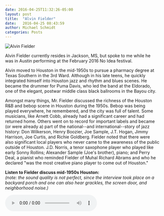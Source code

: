 ```yaml
---
date: 2016-04-25T11:32:26-05:00
layout: post
title:  "Alvin Fielder"
date:   2016-04-25 08:43:59
author: Michael Schmidt
categories: Posts
---
```


![Alvin Fielder](https://downtownmusic.net/images/5/5b2a417ec100e4017140aa7833d6e11b2a485f65.jpg)


Alvin Fielder currently resides in Jackson, MS, but spoke to me while he was in Austin performing at the February 2016 No Idea festival.

Alvin moved to Houston in the mid-1950s to pursue a pharmacy degree at Texas Southern in the 3rd Ward. Although in his late teens, he quickly integrated himself into Houston jazz and rhythm and blues scenes. He became the drummer for Puma Davis, who led the band at the Eldorado, one of the elegant, postwar middle class black ballrooms in the Bayou city. 

Amongst many things, Mr. Fielder discussed the richness of the Houston R&B and bebop scene in Houston during the 1950s. Bebop was being played everywhere, he remembered, and the city was full of talent. Some musicians, like Arnett Cobb, already had a significant career and had returned home. Others went on to record for important labels and became (or were already a) part of the national--and international--story of jazz history: Don Wilkerson, Henry Boozier, Joe Sample, J.T. Hogan, Jimmy Harrison, Joe Curtis, and Richie Goldberg. Fielder noted that there were also significant local players who never came to the awareness of the public outside of Houston. J.D. Norris, a tenor saxophone player who played like early Sonny Rollins; Alexander Sample (Joe's brother), piano; and Perry Deal, a pianist who reminded Fielder of Muhal Richard Abrams and who he declared "was the most creative piano player to come out of Houston."


**Listen to Fielder discuss mid-1950s Houston:**<br> 
*(note: the sound quality is not perfect, since the interview took place on a backyard porch and one can also hear grackles, the screen door, and neighborhood noise.)*

<audio controls>
  <source src="/assets/Houston.mp3" type="audio/mpeg">
  Your browser does not support the audio tag.
</audio>
